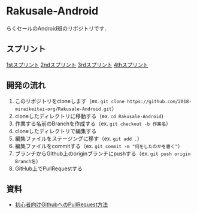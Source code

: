 # Rakusale-Android

らくセールのAndroid班のリポジトリです．

## スプリント

[1stスプリント](Sprint/1st_sprint.md)
[2ndスプリント](Sprint/2nd_sprint.md)
[3rdスプリント](Sprint/3rd_sprint.md)
[4thスプリント](Sprint/4th_sprint.md)

## 開発の流れ

1. このリポジトリをcloneします（ex. `git clone https://github.com/2018-miraikeitai-org/Rakusale-Android.git`）
2. cloneしたディレクトリに移動する（ex. `cd Rakusale-Android`)
3. 作業する名前のBranchを作成する（ex. `git checkout -b 作業名`）
4. cloneしたディレクトリで編集する
5. 編集ファイルをステージングに移す（ex. `git add .`）
6. 編集ファイルをcommitする（ex. `git commit -m "何をしたのかを書く"`）
7. ブランチからGithub上のoriginブランチにpushする（ex. `git push origin Branch名`）
8. GitHub上でPullRequestする

## 資料

- [初心者向けGithubへのPullRequest方法](https://qiita.com/samurairunner/items/7442521bce2d6ac9330b)

